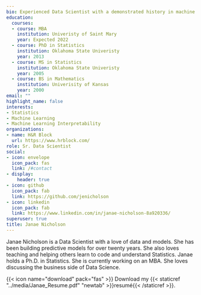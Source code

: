 ```yaml
---
bio: Experienced Data Scientist with a demonstrated history in machine learning looking to connect with data driven     organizations.
education:
  courses:
  - course: MBA
    institution: Univeristy of Saint Mary
    year: Expected 2022
  - course: PhD in Statistics
    institution: Oklahoma State Univeristy
    year: 2013
  - course: MS in Statistics
    institution: Oklahoma State Univeristy
    year: 2005
  - course: BS in Mathematics
    institution: Univerisity of Kansas
    year: 2000
email: ""
highlight_name: false
interests:
- Statistics
- Machine Learning
- Machine Learning Interpretability
organizations:
- name: H&R Block
  url: https://www.hrblock.com/
role: Sr. Data Scientist
social:
- icon: envelope
  icon_pack: fas
  link: /#contact
- display:
    header: true
- icon: github
  icon_pack: fab
  link: https://github.com/jenicholson
- icon: linkedin
  icon_pack: fab
  link: https://www.linkedin.com/in/janae-nicholson-8a920336/
superuser: true
title: Janae Nicholson
---
```


Janae Nicholson is a Data Scientist with a love of data and models.  She has been building predictive models for over twenty years.  She also loves teaching and helping others learn to code and understand Statistics.  Janae holds a Ph.D. in Statistics.  She is currently working on an MBA.  She loves discussing the business side of Data Science.  

{{< icon name="download" pack="fas" >}} Download my {{< staticref "../media/Janae_Resume.pdf" "newtab" >}}resumé{{< /staticref >}}.
